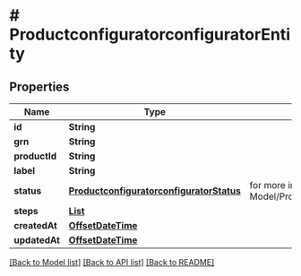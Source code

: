 # # ProductconfiguratorconfiguratorEntity


## Properties 


Name | Type | Description | Notes
------------ | ------------- | ------------- | -------------
**id**| **String** |   | [optional]
**grn**| **String** |   | [optional]
**productId**| **String** |   | [optional]
**label**| **String** |   | [optional]
**status**| [**ProductconfiguratorconfiguratorStatus**](ProductconfiguratorconfiguratorStatus.md) |  for more information please, see Model/ProductconfiguratorconfiguratorStatus.php  | [optional] [default to ProductconfiguratorconfiguratorStatus.UNKNOWN]
**steps**| [**List<ProductconfiguratorstepEntity>**](ProductconfiguratorstepEntity.md) |   | [optional] [default to new ArrayList<>()]
**createdAt**| [**OffsetDateTime**](OffsetDateTime.md) |   | [optional]
**updatedAt**| [**OffsetDateTime**](OffsetDateTime.md) |   | [optional]


[[Back to Model list]](../../README.md#models) [[Back to API list]](../../README.md#endpoints) [[Back to README]](../../README.md)

